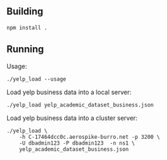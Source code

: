 
Building
----------------------------------------------------------------

    npm install .


Running
----------------------------------------------------------------

Usage:

    ./yelp_load --usage

Load yelp business data into a local server:

    ./yelp_load yelp_academic_dataset_business.json

Load yelp business data into a cluster server:

    ./yelp_load \
        -h C-17464dcc0c.aerospike-burro.net -p 3200 \
        -U dbadmin123 -P dbadmin123  -n ns1 \
        yelp_academic_dataset_business.json
